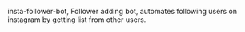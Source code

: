 insta-follower-bot, Follower adding bot, automates following users on instagram by getting list from other users.

